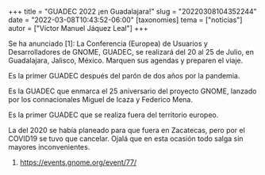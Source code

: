 +++
title = "GUADEC 2022 ¡en Guadalajara!"
slug = "20220308104352244"
date = "2022-03-08T10:43:52-06:00"
[taxonomies]
tema = ["noticias"]
autor = ["Víctor Manuel Jáquez Leal"]
+++

Se ha anunciado [1]: La Conferencia (Europea) de Usuarios y Desarrolladores de
GNOME, GUADEC, se realizará del 20 al 25 de Julio, en Guadalajara, Jalisco,
México. Marquen sus agendas y preparen el viaje.

Es la primer GUADEC después del parón de dos años por la pandemia.

Es la GUADEC que enmarca el 25 aniversario del proyecto GNOME, lanzado por los
connacionales Miguel de Icaza y Federico Mena.

Es la primer GUADEC que se realiza fuera del territorio europeo.

La del 2020 se había planeado para que fuera en Zacatecas, pero por el COVID19
se tuvo que cancelar. Ojalá que en esta ocasión todo salga sin mayores
inconvenientes.

1. <https://events.gnome.org/event/77/>
